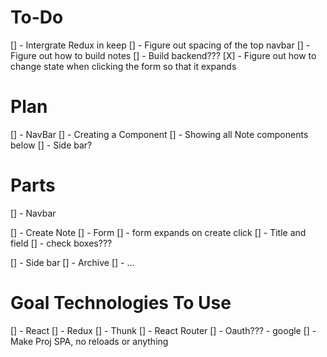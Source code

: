 # To-Do
[] - Intergrate Redux in keep
[] - Figure out spacing of the top navbar
[] - Figure out how to build notes
[] - Build backend???
[X] - Figure out how to change state when clicking the form so that it expands

# Plan
[] - NavBar
[] - Creating a Component
[] - Showing all Note components below
[] - Side bar?

# Parts
[] - Navbar

[] - Create Note
    [] - Form
    [] - form expands on create click
    [] - Title and field
    [] - check boxes???

[] - Side bar
    [] - Archive
    [] - ...

# Goal Technologies To Use
[] - React
[] - Redux
[] - Thunk
[] - React Router
[] - Oauth??? - google
[] - Make Proj SPA, no reloads or anything

